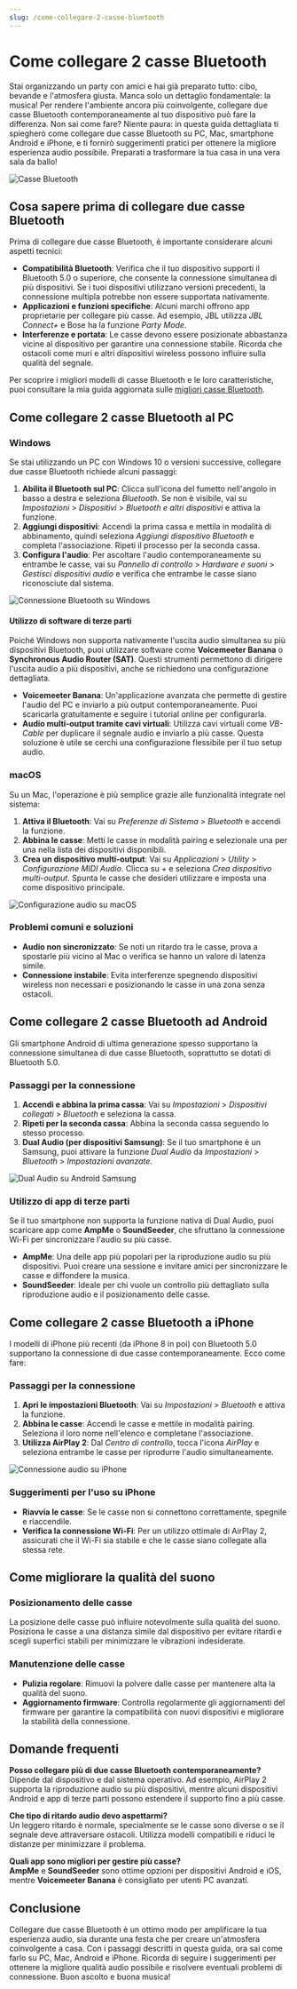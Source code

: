 ```yaml
---
slug: /come-collegare-2-casse-bluetooth
---
```

# Come collegare 2 casse Bluetooth

Stai organizzando un party con amici e hai già preparato tutto: cibo, bevande e l'atmosfera giusta. Manca solo un dettaglio fondamentale: la musica! Per rendere l'ambiente ancora più coinvolgente, collegare due casse Bluetooth contemporaneamente al tuo dispositivo può fare la differenza. Non sai come fare? Niente paura: in questa guida dettagliata ti spiegherò come collegare due casse Bluetooth su PC, Mac, smartphone Android e iPhone, e ti fornirò suggerimenti pratici per ottenere la migliore esperienza audio possibile. Preparati a trasformare la tua casa in una vera sala da ballo!

![Casse Bluetooth](/guide-img/output/vq9H7yrwIRTLUs.jpg)

## Cosa sapere prima di collegare due casse Bluetooth

Prima di collegare due casse Bluetooth, è importante considerare alcuni aspetti tecnici:

- **Compatibilità Bluetooth**: Verifica che il tuo dispositivo supporti il Bluetooth 5.0 o superiore, che consente la connessione simultanea di più dispositivi. Se i tuoi dispositivi utilizzano versioni precedenti, la connessione multipla potrebbe non essere supportata nativamente.
- **Applicazioni e funzioni specifiche**: Alcuni marchi offrono app proprietarie per collegare più casse. Ad esempio, JBL utilizza *JBL Connect+* e Bose ha la funzione *Party Mode*.
- **Interferenze e portata**: Le casse devono essere posizionate abbastanza vicine al dispositivo per garantire una connessione stabile. Ricorda che ostacoli come muri e altri dispositivi wireless possono influire sulla qualità del segnale.

Per scoprire i migliori modelli di casse Bluetooth e le loro caratteristiche, puoi consultare la mia guida aggiornata sulle [migliori casse Bluetooth](https://www.aranzulla.it/casse-bluetooth-guida-allacquisto-985208.html).

## Come collegare 2 casse Bluetooth al PC

### Windows

Se stai utilizzando un PC con Windows 10 o versioni successive, collegare due casse Bluetooth richiede alcuni passaggi:

1. **Abilita il Bluetooth sul PC**: Clicca sull'icona del fumetto nell'angolo in basso a destra e seleziona *Bluetooth*. Se non è visibile, vai su *Impostazioni* > *Dispositivi* > *Bluetooth e altri dispositivi* e attiva la funzione.
2. **Aggiungi dispositivi**: Accendi la prima cassa e mettila in modalità di abbinamento, quindi seleziona *Aggiungi dispositivo Bluetooth* e completa l'associazione. Ripeti il processo per la seconda cassa.
3. **Configura l'audio**: Per ascoltare l'audio contemporaneamente su entrambe le casse, vai su *Pannello di controllo* > *Hardware e suoni* > *Gestisci dispositivi audio* e verifica che entrambe le casse siano riconosciute dal sistema.

![Connessione Bluetooth su Windows](/guide-img/output/connbtwin.jpg)

#### Utilizzo di software di terze parti

Poiché Windows non supporta nativamente l'uscita audio simultanea su più dispositivi Bluetooth, puoi utilizzare software come **Voicemeeter Banana** o **Synchronous Audio Router (SAT)**. Questi strumenti permettono di dirigere l'uscita audio a più dispositivi, anche se richiedono una configurazione dettagliata.

- **Voicemeeter Banana**: Un'applicazione avanzata che permette di gestire l'audio del PC e inviarlo a più output contemporaneamente. Puoi scaricarla gratuitamente e seguire i tutorial online per configurarla.
- **Audio multi-output tramite cavi virtuali**: Utilizza cavi virtuali come *VB-Cable* per duplicare il segnale audio e inviarlo a più casse. Questa soluzione è utile se cerchi una configurazione flessibile per il tuo setup audio.

### macOS

Su un Mac, l'operazione è più semplice grazie alle funzionalità integrate nel sistema:

1. **Attiva il Bluetooth**: Vai su *Preferenze di Sistema* > *Bluetooth* e accendi la funzione.
2. **Abbina le casse**: Metti le casse in modalità pairing e selezionale una per una nella lista dei dispositivi disponibili.
3. **Crea un dispositivo multi-output**: Vai su *Applicazioni* > *Utility* > *Configurazione MIDI Audio*. Clicca su + e seleziona *Crea dispositivo multi-output*. Spunta le casse che desideri utilizzare e imposta una come dispositivo principale.

![Configurazione audio su macOS](/guide-img/output/dispaudiomac.jpg)

### Problemi comuni e soluzioni

- **Audio non sincronizzato**: Se noti un ritardo tra le casse, prova a spostarle più vicino al Mac o verifica se hanno un valore di latenza simile.
- **Connessione instabile**: Evita interferenze spegnendo dispositivi wireless non necessari e posizionando le casse in una zona senza ostacoli.

## Come collegare 2 casse Bluetooth ad Android

Gli smartphone Android di ultima generazione spesso supportano la connessione simultanea di due casse Bluetooth, soprattutto se dotati di Bluetooth 5.0.

### Passaggi per la connessione

1. **Accendi e abbina la prima cassa**: Vai su *Impostazioni* > *Dispositivi collegati* > *Bluetooth* e seleziona la cassa.
2. **Ripeti per la seconda cassa**: Abbina la seconda cassa seguendo lo stesso processo.
3. **Dual Audio (per dispositivi Samsung)**: Se il tuo smartphone è un Samsung, puoi attivare la funzione *Dual Audio* da *Impostazioni* > *Bluetooth* > *Impostazioni avanzate*.

![Dual Audio su Android Samsung](/guide-img/output/dasamsung.jpg)

### Utilizzo di app di terze parti

Se il tuo smartphone non supporta la funzione nativa di Dual Audio, puoi scaricare app come **AmpMe** o **SoundSeeder**, che sfruttano la connessione Wi-Fi per sincronizzare l'audio su più casse.

- **AmpMe**: Una delle app più popolari per la riproduzione audio su più dispositivi. Puoi creare una sessione e invitare amici per sincronizzare le casse e diffondere la musica.
- **SoundSeeder**: Ideale per chi vuole un controllo più dettagliato sulla riproduzione audio e il posizionamento delle casse.

## Come collegare 2 casse Bluetooth a iPhone

I modelli di iPhone più recenti (da iPhone 8 in poi) con Bluetooth 5.0 supportano la connessione di due casse contemporaneamente. Ecco come fare:

### Passaggi per la connessione

1. **Apri le impostazioni Bluetooth**: Vai su *Impostazioni* > *Bluetooth* e attiva la funzione.
2. **Abbina le casse**: Accendi le casse e mettile in modalità pairing. Seleziona il loro nome nell'elenco e completane l'associazione.
3. **Utilizza AirPlay 2**: Dal *Centro di controllo*, tocca l'icona *AirPlay* e seleziona entrambe le casse per riprodurre l'audio simultaneamente.

![Connessione audio su iPhone](/guide-img/output/iphrip.jpg)

### Suggerimenti per l'uso su iPhone

- **Riavvia le casse**: Se le casse non si connettono correttamente, spegnile e riaccendile.
- **Verifica la connessione Wi-Fi**: Per un utilizzo ottimale di AirPlay 2, assicurati che il Wi-Fi sia stabile e che le casse siano collegate alla stessa rete.

## Come migliorare la qualità del suono

### Posizionamento delle casse

La posizione delle casse può influire notevolmente sulla qualità del suono. Posiziona le casse a una distanza simile dal dispositivo per evitare ritardi e scegli superfici stabili per minimizzare le vibrazioni indesiderate.

### Manutenzione delle casse

- **Pulizia regolare**: Rimuovi la polvere dalle casse per mantenere alta la qualità del suono.
- **Aggiornamento firmware**: Controlla regolarmente gli aggiornamenti del firmware per garantire la compatibilità con nuovi dispositivi e migliorare la stabilità della connessione.

## Domande frequenti

**Posso collegare più di due casse Bluetooth contemporaneamente?**  
Dipende dal dispositivo e dal sistema operativo. Ad esempio, AirPlay 2 supporta la riproduzione audio su più dispositivi, mentre alcuni dispositivi Android e app di terze parti possono estendere il supporto fino a più casse.

**Che tipo di ritardo audio devo aspettarmi?**  
Un leggero ritardo è normale, specialmente se le casse sono diverse o se il segnale deve attraversare ostacoli. Utilizza modelli compatibili e riduci le distanze per minimizzare il problema.

**Quali app sono migliori per gestire più casse?**  
**AmpMe** e **SoundSeeder** sono ottime opzioni per dispositivi Android e iOS, mentre **Voicemeeter Banana** è consigliato per utenti PC avanzati.

## Conclusione

Collegare due casse Bluetooth è un ottimo modo per amplificare la tua esperienza audio, sia durante una festa che per creare un'atmosfera coinvolgente a casa. Con i passaggi descritti in questa guida, ora sai come farlo su PC, Mac, Android e iPhone. Ricorda di seguire i suggerimenti per ottenere la migliore qualità audio possibile e risolvere eventuali problemi di connessione. Buon ascolto e buona musica!
